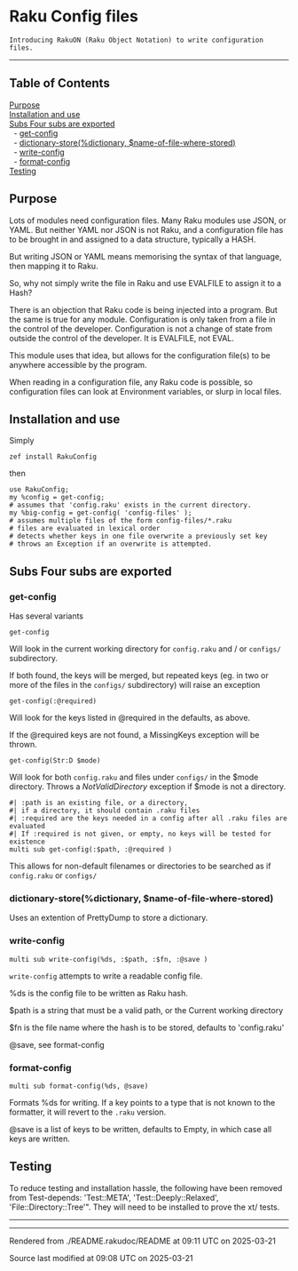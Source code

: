 
# Raku Config files

	Introducing RakuON (Raku Object Notation) to write configuration files.

----

## Table of Contents

<a href="#Purpose">Purpose</a>   
<a href="#Installation_and_use">Installation and use</a>   
<a href="#Subs_Four_subs_are_exported">Subs Four subs are exported</a>   
&nbsp;&nbsp;- <a href="#get-config">get-config</a>   
&nbsp;&nbsp;- <a href="#dictionary-store(%dictionary,_$name-of-file-where-stored)">dictionary-store(%dictionary, $name-of-file-where-stored)</a>   
&nbsp;&nbsp;- <a href="#write-config">write-config</a>   
&nbsp;&nbsp;- <a href="#format-config">format-config</a>   
<a href="#Testing">Testing</a>   


<div id="Purpose"></div>

## Purpose
<span class="para" id="bb1df9a"></span>Lots of modules need configuration files. Many Raku modules use JSON, or YAML. But neither YAML nor JSON is not Raku, and a configuration file has to be brought in and assigned to a data structure, typically a HASH. 

<span class="para" id="6ef7304"></span>But writing JSON or YAML means memorising the syntax of that language, then mapping it to Raku. 

<span class="para" id="8a448c4"></span>So, why not simply write the file in Raku and use EVALFILE to assign it to a Hash? 

<span class="para" id="74f1e64"></span>There is an objection that Raku code is being injected into a program. But the same is true for any module. Configuration is only taken from a file in the control of the developer. Configuration is not a change of state from outside the control of the developer. It is EVALFILE, not EVAL. 

<span class="para" id="a343b3a"></span>This module uses that idea, but allows for the configuration file(s) to be anywhere accessible by the program. 

<span class="para" id="bf944b9"></span>When reading in a configuration file, any Raku code is possible, so configuration files can look at Environment variables, or slurp in local files. 


<div id="Installation and use"></div><div id="Installation_and_use"></div>

## Installation and use
<span class="para" id="743dbe8"></span>Simply 


```
zef install RakuConfig
```
<span class="para" id="d0a9af9"></span>then 


```
use RakuConfig;
my %config = get-config;
# assumes that 'config.raku' exists in the current directory.
my %big-config = get-config( 'config-files' );
# assumes multiple files of the form config-files/*.raku
# files are evaluated in lexical order
# detects whether keys in one file overwrite a previously set key
# throws an Exception if an overwrite is attempted.
```

<div id="Subs Four subs are exported"></div><div id="Subs_Four_subs_are_exported"></div>

## Subs Four subs are exported
<div id="get-config"></div>

### get-config
<span class="para" id="57dafba"></span>Has several variants 


```
get-config
```
<span class="para" id="4b6b615"></span>Will look in the current working directory for `config.raku` and / or `configs/` subdirectory. 

<span class="para" id="e7ada83"></span>If both found, the keys will be merged, but repeated keys (eg. in two or more of the files in the `configs/` subdirectory) will raise an exception 


```
get-config(:@required)
```
<span class="para" id="12e88ee"></span>Will look for the keys listed in @required in the defaults, as above. 

<span class="para" id="ff4f6fa"></span>If the @required keys are not found, a MissingKeys exception will be thrown. 


```
get-config(Str:D $mode)
```
<span class="para" id="a0c0a6e"></span>Will look for both `config.raku` and files under `configs/` in the $mode directory. Throws a *NotValidDirectory* exception if $mode is not a directory. 


```
#| :path is an existing file, or a directory,
#| if a directory, it should contain .raku files
#| :required are the keys needed in a config after all .raku files are evaluated
#| If :required is not given, or empty, no keys will be tested for existence
multi sub get-config(:$path, :@required )
```
<span class="para" id="2f91930"></span>This allows for non-default filenames or directories to be searched as if `config.raku` or `configs/` 


<div id="dictionary-store(%dictionary, $name-of-file-where-stored)"></div><div id="dictionary-store(%dictionary,_$name-of-file-where-stored)"></div>

### dictionary-store(%dictionary, $name-of-file-where-stored)
<span class="para" id="713319a"></span>Uses an extention of PrettyDump to store a dictionary. 

<div id="write-config"></div>

### write-config

```
multi sub write-config(%ds, :$path, :$fn, :@save )
```
<span class="para" id="6755690"></span>`write-config` attempts to write a readable config file. 

<span class="para" id="f77dea0"></span>%ds is the config file to be written as Raku hash. 

<span class="para" id="51ea4f0"></span>$path is a string that must be a valid path, or the Current working directory 

<span class="para" id="2a2be56"></span>$fn is the file name where the hash is to be stored, defaults to 'config.raku' 

<span class="para" id="8d22d10"></span>@save, see format-config 

<div id="format-config"></div>

### format-config

```
multi sub format-config(%ds, @save)
```
<span class="para" id="ee93c49"></span>Formats %ds for writing. If a key points to a type that is not known to the formatter, it will revert to the `.raku` version. 

<span class="para" id="ffdbcbc"></span>@save is a list of keys to be written, defaults to Empty, in which case all keys are written. 

<div id="Testing"></div>

## Testing
<span class="para" id="2d08281"></span>To reduce testing and installation hassle, the following have been removed from Test-depends: 'Test::META', 'Test::Deeply::Relaxed', 'File::Directory::Tree'". They will need to be installed to prove the xt/ tests.



----

----

Rendered from ./README.rakudoc/README at 09:11 UTC on 2025-03-21

Source last modified at 09:08 UTC on 2025-03-21

